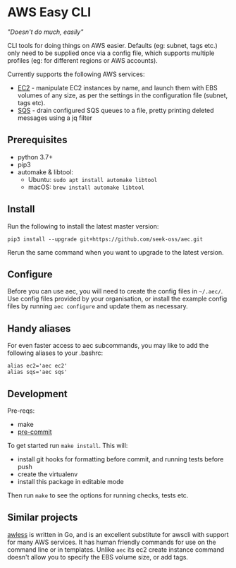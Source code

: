 # AWS Easy CLI

_"Doesn't do much, easily"_

CLI tools for doing things on AWS easier. Defaults (eg: subnet, tags etc.) only need to be supplied once via a config file, which supports multiple profiles (eg: for different regions or AWS accounts).

Currently supports the following AWS services:

* [EC2](docs/ec2.md) - manipulate EC2 instances by name, and launch them with EBS volumes of any size, as per the settings in the configuration file (subnet, tags etc).
* [SQS](docs/sqs.md) - drain configured SQS queues to a file, pretty printing deleted messages using a jq filter

## Prerequisites

* python 3.7+
* pip3
* automake & libtool:  
  * Ubuntu: `sudo apt install automake libtool`
  * macOS: `brew install automake libtool`

## Install

Run the following to install the latest master version:

```
pip3 install --upgrade git+https://github.com/seek-oss/aec.git
```

Rerun the same command when you want to upgrade to the latest version.

## Configure

Before you can use aec, you will need to create the config files in `~/.aec/`.
Use config files provided by your organisation, or install the example config files by running `aec configure`
and update them as necessary.

## Handy aliases

For even faster access to aec subcommands, you may like to add the following aliases to your .bashrc:

```
alias ec2='aec ec2'
alias sqs='aec sqs'
```

## Development

Pre-reqs:
* make
* [pre-commit](https://pre-commit.com/)

To get started run `make install`. This will:
* install git hooks for formatting before commit, and running tests before push
* create the virtualenv
* install this package in editable mode

Then run `make` to see the options for running checks, tests etc.

## Similar projects

[awless](https://github.com/wallix/awless) is written in Go, and is an excellent substitute for awscli with
support for many AWS services. It has human friendly commands for use on the command line or in templates. Unlike `aec` its ec2 create instance command doesn't allow you to specify the EBS volume size, or add tags.